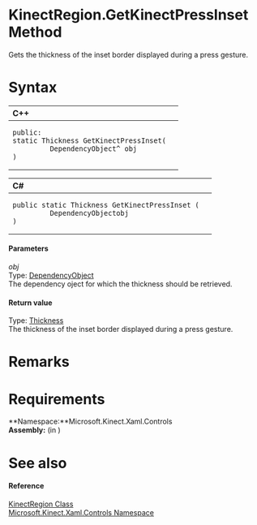 KinectRegion.GetKinectPressInset Method  
=======================================  

Gets the thickness of the inset border displayed during a press gesture. <span id="syntaxSection"></span>

Syntax  
======  

<table>
<colgroup>
<col width="100%" />
</colgroup>
<thead>
<tr class="header">
<th align="left">C++</th>
</tr>
</thead>
<tbody>
<tr class="odd">
<td align="left"><pre><code>public:  
static Thickness GetKinectPressInset(  
         DependencyObject^ obj  
)</code></pre></td>
</tr>
</tbody>
</table>

<table>
<colgroup>
<col width="100%" />
</colgroup>
<thead>
<tr class="header">
<th align="left">C#</th>
</tr>
</thead>
<tbody>
<tr class="odd">
<td align="left"><pre><code>public static Thickness GetKinectPressInset (  
         DependencyObjectobj  
)</code></pre></td>
</tr>
</tbody>
</table>

<span id="ID4EG"></span>
#### Parameters  

*obj*    
Type: [DependencyObject](http://msdn.microsoft.com/en-us/library/windows.ui.xaml.dependencyobject.aspx)  
The dependency oject for which the thickness should be retrieved.  

<span id="ID4ER"></span>
#### Return value  

Type: [Thickness](http://msdn.microsoft.com/en-us/library/windows.ui.xaml.thickness.aspx)  
The thickness of the inset border displayed during a press gesture.  

<span id="remarks"></span>

Remarks  
=======  

<span id="requirements"></span>

Requirements  
============  

**Namespace:**Microsoft.Kinect.Xaml.Controls  
**Assembly:** (in )  

<span id="ID4EHB"></span>

See also  
========  

<span id="ID4EJB"></span>
#### Reference  

[KinectRegion Class](../../KinectRegion_Class.md)  
 [Microsoft.Kinect.Xaml.Controls Namespace](../../../Kinect.Xaml.Controls.md)  



<!--Please do not edit the data in the comment block below.-->
<!--
TOCTitle : GetKinectPressInset Method
RLTitle : KinectRegion.GetKinectPressInset Method
KeywordK : GetKinectPressInset method
KeywordK : KinectRegion.GetKinectPressInset method
KeywordF : Microsoft.Kinect.Xaml.Controls.KinectRegion.GetKinectPressInset
KeywordF : KinectRegion.GetKinectPressInset
KeywordF : GetKinectPressInset
KeywordF : Microsoft.Kinect.Xaml.Controls.KinectRegion.GetKinectPressInset(Windows.UI.Xaml.DependencyObject)
KeywordA : M:Microsoft.Kinect.Xaml.Controls.KinectRegion.GetKinectPressInset(Windows.UI.Xaml.DependencyObject)
AssetID : M:Microsoft.Kinect.Xaml.Controls.KinectRegion.GetKinectPressInset(Windows.UI.Xaml.DependencyObject)
Locale : en-us
CommunityContent : 1
APIType : Managed
APILocation : 
APIName : Microsoft.Kinect.Xaml.Controls.KinectRegion.GetKinectPressInset
TargetOS : Windows
TopicType : kbSyntax
DevLang : VB
DevLang : CSharp
DevLang : JavaScript
DevLang : C++
DocSet : K4Wv2
ProjType : K4Wv2Proj
Technology : Kinect for Windows
Product : Kinect for Windows SDK v2
productversion : 20
-->
